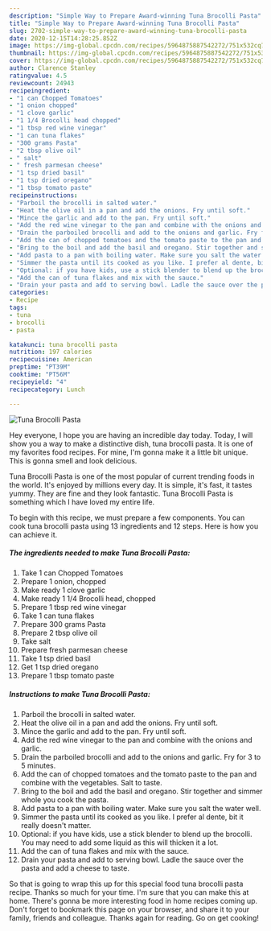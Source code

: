 ```yaml
---
description: "Simple Way to Prepare Award-winning Tuna Brocolli Pasta"
title: "Simple Way to Prepare Award-winning Tuna Brocolli Pasta"
slug: 2702-simple-way-to-prepare-award-winning-tuna-brocolli-pasta
date: 2020-12-15T14:28:25.852Z
image: https://img-global.cpcdn.com/recipes/5964875887542272/751x532cq70/tuna-brocolli-pasta-recipe-main-photo.jpg
thumbnail: https://img-global.cpcdn.com/recipes/5964875887542272/751x532cq70/tuna-brocolli-pasta-recipe-main-photo.jpg
cover: https://img-global.cpcdn.com/recipes/5964875887542272/751x532cq70/tuna-brocolli-pasta-recipe-main-photo.jpg
author: Clarence Stanley
ratingvalue: 4.5
reviewcount: 24943
recipeingredient:
- "1 can Chopped Tomatoes"
- "1 onion chopped"
- "1 clove garlic"
- "1 1/4 Brocolli head chopped"
- "1 tbsp red wine vinegar"
- "1 can tuna flakes"
- "300 grams Pasta"
- "2 tbsp olive oil"
- " salt"
- " fresh parmesan cheese"
- "1 tsp dried basil"
- "1 tsp dried oregano"
- "1 tbsp tomato paste"
recipeinstructions:
- "Parboil the brocolli in salted water."
- "Heat the olive oil in a pan and add the onions. Fry until soft."
- "Mince the garlic and add to the pan. Fry until soft."
- "Add the red wine vinegar to the pan and combine with the onions and garlic."
- "Drain the parboiled brocolli and add to the onions and garlic. Fry for 3 to 5 minutes."
- "Add the can of chopped tomatoes and the tomato paste to the pan and combine with the vegetables. Salt to taste."
- "Bring to the boil and add the basil and oregano. Stir together and simmer whole you cook the pasta."
- "Add pasta to a pan with boiling water. Make sure you salt the water well."
- "Simmer the pasta until its cooked as you like. I prefer al dente, bit it really doesn&#39;t matter."
- "Optional: if you have kids, use a stick blender to blend up the brocolli. You may need to add some liquid as this will thicken it a lot."
- "Add the can of tuna flakes and mix with the sauce."
- "Drain your pasta and add to serving bowl. Ladle the sauce over the pasta and add a cheese to taste."
categories:
- Recipe
tags:
- tuna
- brocolli
- pasta

katakunci: tuna brocolli pasta 
nutrition: 197 calories
recipecuisine: American
preptime: "PT39M"
cooktime: "PT56M"
recipeyield: "4"
recipecategory: Lunch

---
```



![Tuna Brocolli Pasta](https://img-global.cpcdn.com/recipes/5964875887542272/751x532cq70/tuna-brocolli-pasta-recipe-main-photo.jpg)

Hey everyone, I hope you are having an incredible day today. Today, I will show you a way to make a distinctive dish, tuna brocolli pasta. It is one of my favorites food recipes. For mine, I'm gonna make it a little bit unique. This is gonna smell and look delicious.

Tuna Brocolli Pasta is one of the most popular of current trending foods in the world. It's enjoyed by millions every day. It is simple, it's fast, it tastes yummy. They are fine and they look fantastic. Tuna Brocolli Pasta is something which I have loved my entire life.




To begin with this recipe, we must prepare a few components. You can cook tuna brocolli pasta using 13 ingredients and 12 steps. Here is how you can achieve it.

<!--inarticleads1-->

##### The ingredients needed to make Tuna Brocolli Pasta:

1. Take 1 can Chopped Tomatoes
1. Prepare 1 onion, chopped
1. Make ready 1 clove garlic
1. Make ready 1 1/4 Brocolli head, chopped
1. Prepare 1 tbsp red wine vinegar
1. Take 1 can tuna flakes
1. Prepare 300 grams Pasta
1. Prepare 2 tbsp olive oil
1. Take  salt
1. Prepare  fresh parmesan cheese
1. Take 1 tsp dried basil
1. Get 1 tsp dried oregano
1. Prepare 1 tbsp tomato paste




<!--inarticleads2-->

##### Instructions to make Tuna Brocolli Pasta:

1. Parboil the brocolli in salted water.
1. Heat the olive oil in a pan and add the onions. Fry until soft.
1. Mince the garlic and add to the pan. Fry until soft.
1. Add the red wine vinegar to the pan and combine with the onions and garlic.
1. Drain the parboiled brocolli and add to the onions and garlic. Fry for 3 to 5 minutes.
1. Add the can of chopped tomatoes and the tomato paste to the pan and combine with the vegetables. Salt to taste.
1. Bring to the boil and add the basil and oregano. Stir together and simmer whole you cook the pasta.
1. Add pasta to a pan with boiling water. Make sure you salt the water well.
1. Simmer the pasta until its cooked as you like. I prefer al dente, bit it really doesn&#39;t matter.
1. Optional: if you have kids, use a stick blender to blend up the brocolli. You may need to add some liquid as this will thicken it a lot.
1. Add the can of tuna flakes and mix with the sauce.
1. Drain your pasta and add to serving bowl. Ladle the sauce over the pasta and add a cheese to taste.




So that is going to wrap this up for this special food tuna brocolli pasta recipe. Thanks so much for your time. I'm sure that you can make this at home. There's gonna be more interesting food in home recipes coming up. Don't forget to bookmark this page on your browser, and share it to your family, friends and colleague. Thanks again for reading. Go on get cooking!
